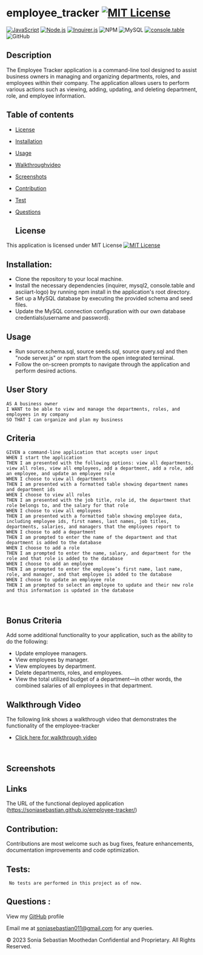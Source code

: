 # employee_tracker [![MIT License](https://img.shields.io/badge/License-MIT-blue.svg)](https://opensource.org/licenses/MIT)

[![JavaScript](https://img.shields.io/badge/JavaScript-ES6-yellow.svg)](https://www.ecma-international.org/ecma-262/)
[![Node.js](https://img.shields.io/badge/Node.js-18.16.1-brightgreen.svg)](https://nodejs.org/)
[![Inquirer.js](https://img.shields.io/badge/Inquirer.js-FF6C37?style=for-the-badge&logo=Inquirer.js&logoColor=white)](https://github.com/SBoudrias/Inquirer.js)
![NPM](https://img.shields.io/badge/NPM-%23CB3837.svg?style=for-the-badge&logo=npm&logoColor=white) 
![MySQL](https://img.shields.io/badge/MySQL-00000F?style=for-the-badge&logo=mysql&logoColor=white)
[![console.table](https://img.shields.io/badge/console.table-000000?style=for-the-badge&logo=console.table&logoColor=white)](https://github.com/bahmutov/console.table)
![GitHub](https://img.shields.io/badge/github-%23121011.svg?style=for-the-badge&logo=github&logoColor=white)

## Description
The Employee Tracker application is a command-line tool designed to assist business owners in managing and organizing departments, roles, and employees within their company. The application allows users to perform various actions such as viewing, adding, updating, and deleting department, role, and employee information.

## Table of contents
- [License](#License)
- [Installation](#Installation)
- [Usage](#Usage)
- [Walkthroughvideo](#Walkthroughvideo)
- [Screenshots](#Screenshots)
- [Contribution](#Contribution)
- [Test](Test) 
- [Questions](#Questions)

  ## License 
This application is licensed under MIT License
[![MIT License](https://img.shields.io/badge/License-MIT-blue.svg)](https://opensource.org/licenses/MIT)

## Installation:
* Clone the repository to your local machine.
* Install the necessary dependencies (inquirer, mysql2, console.table and asciiart-logo) by running npm install in the application's root directory.
* Set up a MySQL database by executing the provided schema and seed files.
* Update the MySQL connection configuration with our own database credentials(username and password).

## Usage
* Run source.schema.sql, source seeds.sql, source query.sql and then "node server.js" or npm start from the open integrated terminal.
* Follow the on-screen prompts to navigate through the application and perform desired actions.

## User Story
```
AS A business owner
I WANT to be able to view and manage the departments, roles, and employees in my company
SO THAT I can organize and plan my business
```
## Criteria
```
GIVEN a command-line application that accepts user input
WHEN I start the application
THEN I am presented with the following options: view all departments, view all roles, view all employees, add a department, add a role, add an employee, and update an employee role
WHEN I choose to view all departments
THEN I am presented with a formatted table showing department names and department ids
WHEN I choose to view all roles
THEN I am presented with the job title, role id, the department that role belongs to, and the salary for that role
WHEN I choose to view all employees
THEN I am presented with a formatted table showing employee data, including employee ids, first names, last names, job titles, departments, salaries, and managers that the employees report to
WHEN I choose to add a department
THEN I am prompted to enter the name of the department and that department is added to the database
WHEN I choose to add a role
THEN I am prompted to enter the name, salary, and department for the role and that role is added to the database
WHEN I choose to add an employee
THEN I am prompted to enter the employee’s first name, last name, role, and manager, and that employee is added to the database
WHEN I choose to update an employee role
THEN I am prompted to select an employee to update and their new role and this information is updated in the database 
```
<br>

## Bonus Criteria
 Add some additional functionality to your application, such as the ability to do the following:
* Update employee managers.
* View employees by manager.
* View employees by department.
* Delete departments, roles, and employees.
* View the total utilized budget of a department&mdash;in other words, the combined salaries of all employees in that department.

## Walkthrough Video
The following link shows a walkthrough video that demonstrates the functionality of the employee-tracker
* [Click here for walkthrough video](https://drive.google.com/file/d/1MiskWsvLuVwLuwM1snLEEHUbby9i81XL/view)
<br>

## Screenshots




## Links
The URL of the functional deployed application (https://soniasebastian.github.io/employee-tracker/)

## Contribution:
   Contributions are most welcome such as bug fixes, feature enhancements, documentation improvements and code optimization.

## Tests: 
     No tests are performed in this project as of now.

## Questions :
  View my [GitHub](https://github.com/soniasebastian) profile

  Email me at soniasebastian011@gmail.com for any queries.

  

© 2023 Sonia Sebastian Moothedan Confidential and Proprietary. All Rights Reserved.

